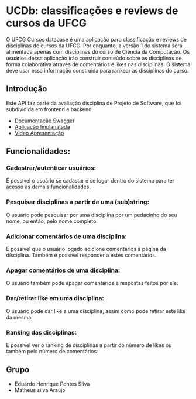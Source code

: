 # UCDb: classificações e reviews de cursos da UFCG

O UFCG Cursos database é uma aplicação para classificação e reviews de disciplinas de cursos da UFCG. Por enquanto, a versão 1 do sistema será alimentada apenas com disciplinas do curso de Ciência da Computação. Os usuários dessa aplicação irão construir conteúdo sobre as disciplinas de forma colaborativa através de comentários e likes nas disciplinas. O sistema deve usar essa informação construída para rankear as disciplinas do curso.

## Introdução

Este API faz parte da avaliação disciplina de Projeto de Software, que foi subdividida em frontend e backend.

- [Documentação Swagger](https://api-ucdb.herokuapp.com/api/swagger-ui.html)
- [Aplicação Implanatada](http://ucdb-client.herokuapp.com)
- [Video Apresentação](https://youtu.be/lOhLK8wYFhE)

## Funcionalidades:

### Cadastrar/autenticar usuários:
É possível o usuário se cadastar e se logar dentro do sistema para ter acesso às demais funcionalidades.

### Pesquisar disciplinas a partir de uma (sub)string:
O usuário pode pesquisar por uma disciplina por um pedacinho do seu nome, ou então, pelo nome completo.

### Adicionar comentários de uma disciplina: 
É possível que o usuário logado adicione comentários à página da dísciplina. Também é possível responder a estes comentários.
    
### Apagar comentários de uma disciplina:
O usuário também pode apagar comentários e respostas feitos por ele.

### Dar/retirar like em uma disciplina:
O usuário pode dar like a uma disciplina, assim como pode retirar este like da mesma.

### Ranking das disciplinas:
É possível ver o ranking de disciplinas a partir do número de likes ou também pelo número de comentários.

## Grupo

- Eduardo Henrique Pontes Silva 
- Matheus silva Araújo
